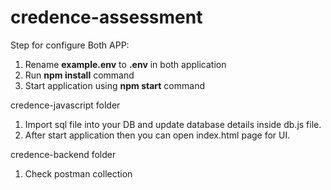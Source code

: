 # credence-assessment
 Step for configure Both APP:
 1. Rename **example.env** to **.env** in both application
 2. Run **npm install** command
 3. Start application using **npm start** command
 
credence-javascript folder
 1. Import sql file into your DB and update database details inside db.js file.
 2. After start application then you can open index.html page for UI.

 credence-backend folder
 1. Check postman collection

